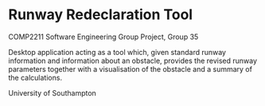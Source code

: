 # Runway Redeclaration Tool

COMP2211 Software Engineering Group Project, Group 35

Desktop application acting as a tool which, given standard runway information and information about an obstacle, provides the revised runway parameters together with a visualisation of the obstacle and a summary of the calculations. 



University of Southampton 
